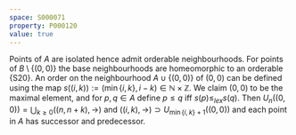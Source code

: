 ```yaml
---
space: S000071
property: P000120
value: true
---
```


Points of $A$ are isolated hence admit orderable neighbourhoods.
For points of $B\setminus\{(0,0)\}$ the base neighbourhoods are homeomorphic to an orderable {S20}.
An order on the neighbourhood $A\cup\{(0,0)\}$ of $(0,0)$ can be defined using the map
$s((i,k)):=(\min\{i,k\},i-k)\in\mathbb N\times\mathbb Z$.
We claim $(0,0)$ to be the maximal element,
and for $p,q\in A$ define $p\leq q$ iff $s(p)\leq_{lex}s(q)$.
Then $U_n((0,0))=\bigcup_{k\geq 0}((n,n+k),\rightarrow)$ and
$((i,k),\rightarrow)\supset U_{\min\{i,k\}+1}((0,0))$ and each point
in $A$ has successor and predecessor.
